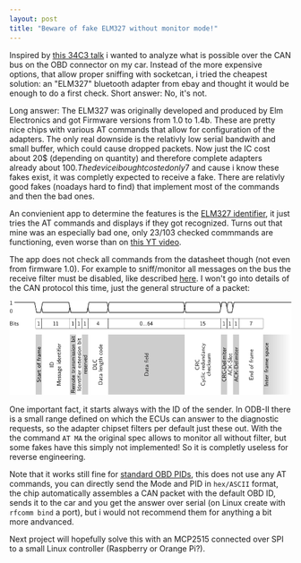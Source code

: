 ```yaml
---
layout: post
title: "Beware of fake ELM327 without monitor mode!"
---
```

Inspired by [this 34C3 talk](https://media.ccc.de/v/34c3-8758-how_to_drift_with_any_car) i wanted to analyze what is possible over the CAN bus on the OBD connector on my car.
Instead of the more expensive options, that allow proper sniffing with socketcan, i tried the cheapest solution: an "ELM327" bluetooth adapter from ebay and thought it would be enough to do a first check. Short answer: No, it's not.

Long answer: The ELM327 was originally developed and produced by Elm Electronics and got Firmware versions from 1.0 to 1.4b. These are pretty nice chips with various AT commands that allow for configuration of the adapters. The only real downside is the relativly low serial bandwith and small buffer, which could cause dropped packets. Now just the IC cost about 20$ (depending on quantity) and therefore complete adapters already about 100$.
The device i bought costed only 7$ and cause i know these fakes exist, it was completly expected to receive a fake. There are relativly good fakes (noadays hard to find) that implement most of the commands and then the bad ones.

An convienient app to determine the features is the [ELM327 identifier](https://play.google.com/store/apps/details?id=com.applagapp.elm327identifier), it just tries the AT commands and displays if they got recognized. Turns out that mine was an especially bad one, only 23/103 checked commmands are functioning, even worse than on [this YT video](https://www.youtube.com/watch?v=b53mCtaJQ_o).

The app does not check all commands from the datasheet though (not even from firmware 1.0). For example to sniff/monitor all messages on the bus the receive filter must be disabled, like described [here](https://www.csmagics.com/single-post/2013/07/24/This-is-the-title-of-your-first-image-post). I won't go into details of the CAN protocol this time, just the general structure of a packet:

![can frame diagram](/assets/CAN_telegramm.svg)

One important fact, it starts always with the ID of the sender. In ODB-II there is a small range defined on which the ECUs can answer to the diagnostic requests, so the adapter chipset filters per default just these out. With the the command `AT MA` the original spec allows to monitor all without filter, but some fakes have this simply not implemented! So it is completly useless for reverse engineering.

Note that it works still fine for [standard OBD PIDs](https://en.wikipedia.org/wiki/OBD-II_PIDs), this does not use any AT commands, you can directly send the Mode and PID in `hex/ASCII` format, the chip automatically assembles a CAN packet with the default OBD ID, sends it to the car and you get the answer over serial (on Linux create with `rfcomm bind` a port), but i would not recommend them for anything a bit more andvanced.

Next project will hopefully solve this with an MCP2515 connected over SPI to a small Linux controller (Raspberry or Orange Pi?).
